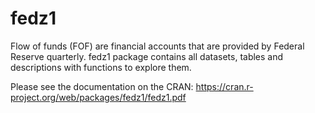 # fedz1
Flow of funds (FOF) are financial accounts that are provided by Federal Reserve quarterly. fedz1 package contains all datasets, tables and descriptions with functions to explore them.

Please see the documentation on the CRAN:
https://cran.r-project.org/web/packages/fedz1/fedz1.pdf
